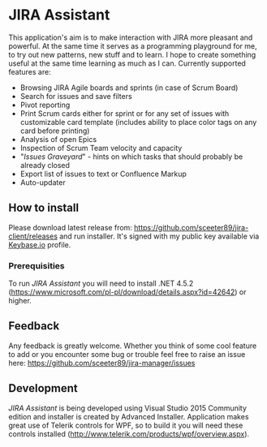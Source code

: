 # JIRA Assistant

This application's aim is to make interaction with JIRA more pleasant and powerful. At the same time it serves as a programming playground for me, to try out new patterns, new stuff and to learn. I hope to create something useful at the same time learning as much as I can. Currently supported features are:
* Browsing JIRA Agile boards and sprints (in case of Scrum Board)
* Search for issues and save filters
* Pivot reporting
* Print Scrum cards either for sprint or for any set of issues with customizable card template (includes ability to place color tags on any card before printing)
* Analysis of open Epics
* Inspection of Scrum Team velocity and capacity
* "_Issues Graveyard_" - hints on which tasks that should probably be already closed
* Export list of issues to text or Confluence Markup
* Auto-updater

## How to install

Please download latest release from: https://github.com/sceeter89/jira-client/releases and run installer. It's signed with my public key available via [Keybase.io](https://keybase.io) profile.

### Prerequisities

To run _JIRA Assistant_ you will need to install .NET 4.5.2 (https://www.microsoft.com/pl-pl/download/details.aspx?id=42642) or higher.

## Feedback

Any feedback is greatly welcome. Whether you think of some cool feature to add or you encounter some bug or trouble feel free to raise an issue here: https://github.com/sceeter89/jira-manager/issues

## Development

_JIRA Assistant_ is being developed using Visual Studio 2015 Community edition and installer is created by Advanced Installer. Application makes great use of Telerik controls for WPF, so to build it you will need these controls installed (http://www.telerik.com/products/wpf/overview.aspx).
